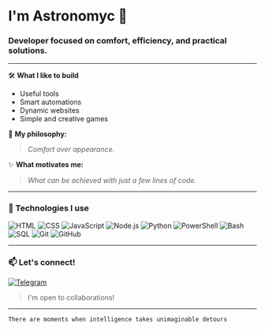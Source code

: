 # I'm Astronomyc 🌙

### Developer focused on comfort, efficiency, and practical solutions.

---

🛠️ **What I like to build**
- Useful tools
- Smart automations
- Dynamic websites
- Simple and creative games

💬 **My philosophy:**  
> *Comfort over appearance.*

✨ **What motivates me:**  
> *What can be achieved with just a few lines of code.*

---

### 🧰 Technologies I use

![HTML](https://img.shields.io/badge/HTML-E34F26?style=for-the-badge&logo=html5&logoColor=white&labelColor=4A4A4A)
![CSS](https://img.shields.io/badge/CSS-1572B6?style=for-the-badge&logo=css3&logoColor=white&labelColor=4A4A4A)
![JavaScript](https://img.shields.io/badge/JavaScript-F7DF1E?style=for-the-badge&logo=javascript&logoColor=black&labelColor=4A4A4A)
![Node.js](https://img.shields.io/badge/Node.js-339933?style=for-the-badge&logo=nodedotjs&logoColor=white&labelColor=4A4A4A)
![Python](https://img.shields.io/badge/Python-3776AB?style=for-the-badge&logo=python&logoColor=white&labelColor=4A4A4A)
![PowerShell](https://img.shields.io/badge/PowerShell-5391FE?style=for-the-badge&logo=powershell&logoColor=white&labelColor=4A4A4A)
![Bash](https://img.shields.io/badge/Bash-4EAA25?style=for-the-badge&logo=gnubash&logoColor=white&labelColor=4A4A4A)
![SQL](https://img.shields.io/badge/SQL-4479A1?style=for-the-badge&logo=mysql&logoColor=white&labelColor=4A4A4A)
![Git](https://img.shields.io/badge/Git-F05032?style=for-the-badge&logo=git&logoColor=white&labelColor=4A4A4A)
![GitHub](https://img.shields.io/badge/GitHub-181717?style=for-the-badge&logo=github&logoColor=white&labelColor=4A4A4A)

---

### 📫 Let's connect!

[![Telegram](https://img.shields.io/badge/Telegram-Devastronomyc-21A1DE?style=for-the-badge&logo=telegram&logoColor=white&labelColor=4A4A4A)](https://t.me/devastronomyc)

> I'm open to collaborations!

---

``` There are moments when intelligence takes unimaginable detours ```
